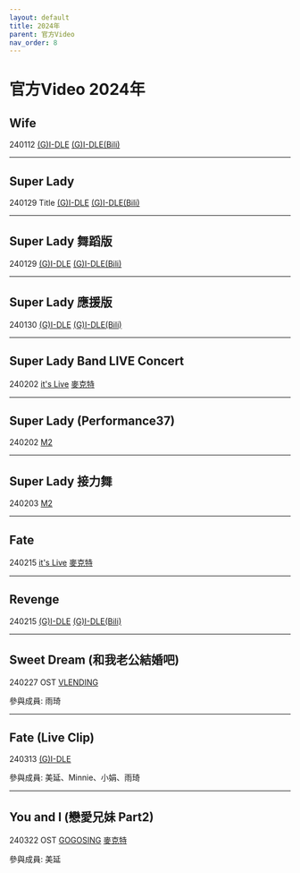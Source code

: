 ```yaml
---
layout: default
title: 2024年
parent: 官方Video
nav_order: 8
---
```


# 官方Video 2024年

## Wife

240112 [(G)I-DLE]() [(G)I-DLE(Bili)]()

---

## Super Lady

240129 Title [(G)I-DLE]() [(G)I-DLE(Bili)]()

---

## Super Lady 舞蹈版

240129 [(G)I-DLE]() [(G)I-DLE(Bili)]()

---

## Super Lady 應援版

240130 [(G)I-DLE]() [(G)I-DLE(Bili)]()

---

## Super Lady Band LIVE Concert

240202 [it's Live]() [麥克特]()

---

## Super Lady (Performance37)

240202 [M2]()

---

## Super Lady 接力舞

240203 [M2]()

---

## Fate

240215 [it's Live]() [麥克特]()

---

## Revenge

240215 [(G)I-DLE]() [(G)I-DLE(Bili)]()

---

## Sweet Dream (和我老公結婚吧)

240227 OST [VLENDING]()

參與成員: 雨琦

---

## Fate (Live Clip)

240313 [(G)I-DLE]()

參與成員: 美延、Minnie、小娟、雨琦

---

## You and I (戀愛兄妹 Part2)

240322 OST [GOGOSING]() [麥克特]()

參與成員: 美延
